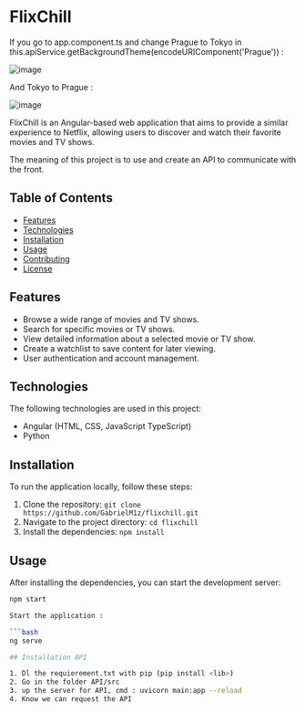 # FlixChill

If you go to app.component.ts and change Prague to Tokyo in this.apiService.getBackgroundTheme(encodeURIComponent('Prague')) :

![image](https://github.com/GabrielM1z/FlixChill/assets/100167018/7a53d6be-9f1f-4a43-b3b3-81c111727014)

And Tokyo to Prague : 

![image](https://github.com/GabrielM1z/FlixChill/assets/100167018/7639525d-98c5-4be6-b32a-0296770c2547)

FlixChill is an Angular-based web application that aims to provide a similar experience to Netflix, allowing users to discover and watch their favorite movies and TV shows.

The meaning of this project is to use and create an API to communicate with the front.

## Table of Contents
- [Features](#features)
- [Technologies](#technologies)
- [Installation](#installation)
- [Usage](#usage)
- [Contributing](#contributing)
- [License](#license)

## Features

- Browse a wide range of movies and TV shows.
- Search for specific movies or TV shows.
- View detailed information about a selected movie or TV show.
- Create a watchlist to save content for later viewing.
- User authentication and account management.



## Technologies

The following technologies are used in this project:

- Angular (HTML, CSS, JavaScript TypeScript)
- Python

## Installation

To run the application locally, follow these steps:

1. Clone the repository: `git clone https://github.com/GabrielM1z/flixchill.git`
2. Navigate to the project directory: `cd flixchill`
3. Install the dependencies: `npm install`

## Usage

After installing the dependencies, you can start the development server:

```bash
npm start

Start the application :

```bash
ng serve

## Installation API

1. Dl the requierement.txt with pip (pip install <lib>)
2. Go in the folder API/src
3. up the server for API, cmd : uvicorn main:app --reload
4. Know we can request the API
